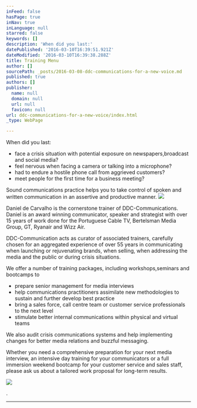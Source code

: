 ```yaml
---
inFeed: false
hasPage: true
inNav: true
inLanguage: null
starred: false
keywords: []
description: 'When did you last:'
datePublished: '2016-03-10T16:39:51.921Z'
dateModified: '2016-03-10T16:39:38.288Z'
title: Training Menu
author: []
sourcePath: _posts/2016-03-08-ddc-communications-for-a-new-voice.md
published: true
authors: []
publisher:
  name: null
  domain: null
  url: null
  favicon: null
url: ddc-communications-for-a-new-voice/index.html
_type: WebPage

---
```

When did you last:

* face a crisis situation with potential exposure on newspapers,broadcast and social media?
* feel nervous when facing a camera or talking into a microphone?
* had to endure a hostile phone call from aggrieved customers?
* meet people for the first time for a business meeting?

Sound communications practice helps you to take control of spoken and written communication in an assertive and productive manner. ![](https://the-grid-user-content.s3-us-west-2.amazonaws.com/46313521-ad21-4908-892f-267b6a06d11f.jpg)

Daniel de Carvalho is the cornerstone trainer of DDC-Communications. Daniel is an award winning communicator, speaker and strategist with over 15 years of work done for the Portuguese Cable TV, Bertelsman Media Group, GT, Ryanair and Wizz Air. 

DDC-Communication acts as curator of associated trainers, carefully chosen for an aggregated experience of over 55 years in communicating when launching or rejuvenating brands, when selling, when addressing the media and the public or during crisis situations. 

We offer a number of training packages, including workshops,seminars and bootcamps to

* prepare senior management for media interviews
* help communications practitioners assimilate new methodologies to sustain and further develop best practice
* bring a sales force, call centre team or customer service professionals to the next level
* stimulate better internal communications within physical and virtual teams

We also audit crisis communications systems and help implementing changes for better media relations and buzzful messaging.

Whether you need a comprehensive preparation for your next media interview, an intensive day training for your communicators or a full immersion weekend bootcamp for your customer service and sales staff, please ask us about a tailored work proposal for long-term results.

  
![](https://the-grid-user-content.s3-us-west-2.amazonaws.com/75fd0d2e-c064-4834-bba8-9d89c0380a26.jpg)

  
.

****